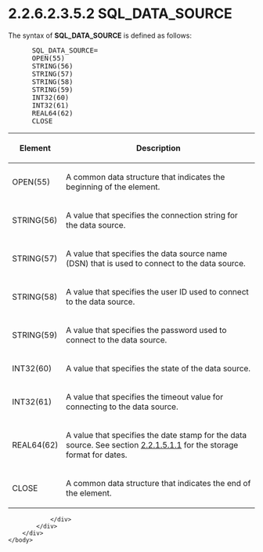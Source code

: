 <html dir="LTR" xmlns:mshelp="http://msdn.microsoft.com/mshelp" xmlns:ddue="http://ddue.schemas.microsoft.com/authoring/2003/5" xmlns:xlink="http://www.w3.org/1999/xlink" xmlns:tool="http://www.microsoft.com/tooltip">
    <head>
        <meta http-equiv="Content-Type" content="text/html; CHARSET=utf-8"></meta>
        <meta name="save" content="history"></meta>
        <title>2.2.6.2.3.5.2 SQL_DATA_SOURCE</title>
        <xml>
            <mshelp:toctitle title="2.2.6.2.3.5.2 SQL_DATA_SOURCE"></mshelp:toctitle>
            <mshelp:rltitle title="[MS-SSAS8]: SQL_DATA_SOURCE"></mshelp:rltitle>
            <mshelp:keyword index="A" term="7bf447b2-c7d4-419b-8b0d-9c2673d1f718"></mshelp:keyword>
            <mshelp:attr name="DCSext.ContentType" value="open specification"></mshelp:attr>
            <mshelp:attr name="AssetID" value="7bf447b2-c7d4-419b-8b0d-9c2673d1f718"></mshelp:attr>
            <mshelp:attr name="TopicType" value="kbRef"></mshelp:attr>
            <mshelp:attr name="DCSext.Title" value="[MS-SSAS8]: SQL_DATA_SOURCE" />
        </xml>
    </head>
    <body>
        <div id="header">
            <h1 class="heading">2.2.6.2.3.5.2 SQL_DATA_SOURCE</h1>
        </div>
        <div id="mainSection">
            <div id="mainBody">
                <div id="allHistory" class="saveHistory"></div>
                <div id="sectionSection0" class="section" name="collapseableSection">
                    

<p>The syntax of <b>SQL_DATA_SOURCE</b> is defined as follows:</p>

<dl>
<dd>
<div><pre> SQL_DATA_SOURCE=
 OPEN(55)
 STRING(56)
 STRING(57)
 STRING(58)
 STRING(59)
 INT32(60)
 INT32(61)
 REAL64(62)
 CLOSE
</pre></div>
</dd></dl>

<table>
 <thead>
  <tr>
   <th>
   <p>Element</p>
   </th>
   <th>
   <p>Description</p>
   </th>
  </tr>
 </thead>
 <tr>
  <td>
  <p>OPEN(55)</p>
  </td>
  <td>
  <p>A common data structure that indicates the beginning
  of the element.</p>
  </td>
 </tr>
 <tr>
  <td>
  <p>STRING(56)</p>
  </td>
  <td>
  <p>A value that specifies the connection string for the
  data source.</p>
  </td>
 </tr>
 <tr>
  <td>
  <p>STRING(57)</p>
  </td>
  <td>
  <p>A value that specifies the data source name (DSN) that
  is used to connect to the data source.</p>
  </td>
 </tr>
 <tr>
  <td>
  <p>STRING(58)</p>
  </td>
  <td>
  <p>A value that specifies the user ID used to connect to
  the data source.</p>
  </td>
 </tr>
 <tr>
  <td>
  <p>STRING(59)</p>
  </td>
  <td>
  <p>A value that specifies the password used to connect to
  the data source.</p>
  </td>
 </tr>
 <tr>
  <td>
  <p>INT32(60)</p>
  </td>
  <td>
  <p>A value that specifies the state of the data source.</p>
  </td>
 </tr>
 <tr>
  <td>
  <p>INT32(61)</p>
  </td>
  <td>
  <p>A value that specifies the timeout value for
  connecting to the data source.</p>
  </td>
 </tr>
 <tr>
  <td>
  <p>REAL64(62)</p>
  </td>
  <td>
  <p>A value that specifies the date stamp for the data
  source. See section <a href="a0e7b1cf-293e-4dff-a78f-8e8911ad4bc5.html">2.2.1.5.1.1</a>
  for the storage format for dates.</p>
  </td>
 </tr>
 <tr>
  <td>
  <p>CLOSE</p>
  </td>
  <td>
  <p>A common data structure that indicates the end of the
  element.</p>
  </td>
 </tr>
</table>

<p> </p>


                </div>
            </div>
        </div>
    </body>
</html>